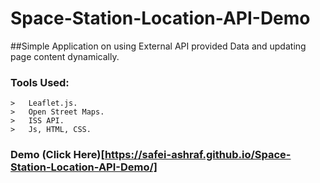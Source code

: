 # Space-Station-Location-API-Demo

##Simple Application on using External API provided Data and updating page content dynamically.


### Tools Used:
    >   Leaflet.js.
    >   Open Street Maps.
    >   ISS API.
    >   Js, HTML, CSS.
    
    
    
### Demo (Click Here)[https://safei-ashraf.github.io/Space-Station-Location-API-Demo/]

